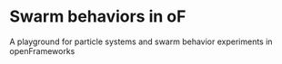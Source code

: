 # Swarm behaviors in oF

A playground for particle systems and swarm behavior experiments in openFrameworks
